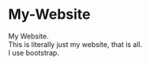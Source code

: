 # My-Website
My Website.
<br>
This is literally just my website, that is all.
<br>
I use bootstrap.
